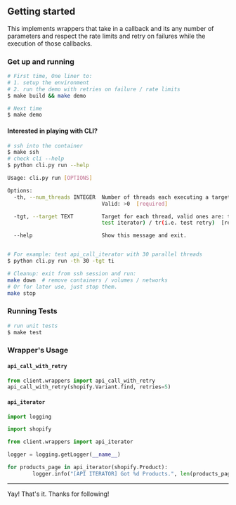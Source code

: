 ## Getting started

This implements wrappers that take in a callback and its any number of parameters and respect the rate limits and retry on failures while the execution of those callbacks.

### Get up and running
```sh
# First time, One liner to:
# 1. setup the environment 
# 2. run the demo with retries on failure / rate limits
$ make build && make demo

# Next time
$ make demo
```

#### Interested in playing with CLI?
```sh
# ssh into the container
$ make ssh
# check cli --help
$ python cli.py run --help

Usage: cli.py run [OPTIONS]

Options:
  -th, --num_threads INTEGER  Number of threads each executing a target.
                              Valid: >0  [required]

  -tgt, --target TEXT         Target for each thread, valid ones are: ti(i.e.
                              test iterator) / tr(i.e. test retry)  [required]

  --help                      Show this message and exit.


# For example: test api_call_iterator with 30 parallel threads
$ python cli.py run -th 30 -tgt ti

# Cleanup: exit from ssh session and run:
make down  # remove containers / volumes / networks
# Or for later use, just stop them.
make stop
```

### Running Tests
```sh
# run unit tests
$ make test
```

### Wrapper's Usage
#### `api_call_with_retry`
```python
from client.wrappers import api_call_with_retry
api_call_with_retry(shopify.Variant.find, retries=5)
```

#### `api_iterator`
```python
import logging

import shopify

from client.wrappers import api_iterator

logger = logging.getLogger(__name__)

for products_page in api_iterator(shopify.Product):
        logger.info("[API ITERATOR] Got %d Products.", len(products_page))

```

---
Yay! That's it. Thanks for following!

